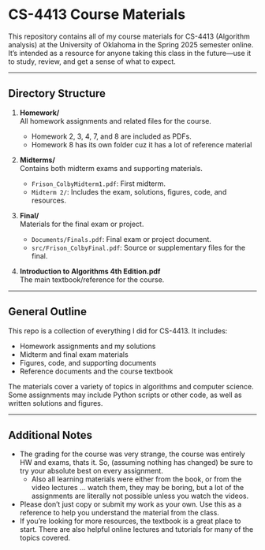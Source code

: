 # CS-4413 Course Materials

This repository contains all of my course materials for CS-4413 (Algorithm analysis) at the University of Oklahoma in the Spring 2025 semester online. It’s intended as a resource for anyone taking this class in the future—use it to study, review, and get a sense of what to expect.

---

## Directory Structure

1. **Homework/**  
   All homework assignments and related files for the course.
   - Homework 2, 3, 4, 7, and 8 are included as PDFs.
   - Homework 8 has its own folder cuz it has a lot of reference material

2. **Midterms/**  
   Contains both midterm exams and supporting materials.
   - `Frison_ColbyMidterm1.pdf`: First midterm.
   - `Midterm 2/`: Includes the exam, solutions, figures, code, and resources.

3. **Final/**  
   Materials for the final exam or project.
   - `Documents/Finals.pdf`: Final exam or project document.
   - `src/Frison_ColbyFinal.pdf`: Source or supplementary files for the final.

4. **Introduction to Algorithms 4th Edition.pdf**  
   The main textbook/reference for the course.

---

## General Outline

This repo is a collection of everything I did for CS-4413. It includes:

- Homework assignments and my solutions
- Midterm and final exam materials
- Figures, code, and supporting documents
- Reference documents and the course textbook

The materials cover a variety of topics in algorithms and computer science. Some assignments may include Python scripts or other code, as well as written solutions and figures.

---

## Additional Notes

- The grading for the course was very strange, the course was entirely HW and exams, thats it. So, (assuming nothing has changed) be sure to try your absolute best on every assignment.
   - Also all learning materials were either from the book, or from the video lectures ... watch them, they may be boring, but a lot of the assignments are literally not possible unless you watch the videos.
- Please don’t just copy or submit my work as your own. Use this as a reference to help you understand the material from the class.
- If you’re looking for more resources, the textbook is a great place to start. There are also helpful online lectures and tutorials for many of the topics covered.

